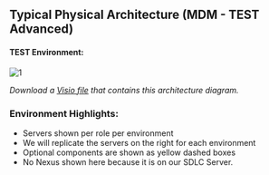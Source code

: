 ## Typical Physical Architecture (MDM - TEST Advanced)

#### TEST Environment:
![[1]][1]

*Download a [Visio file][MDM-Architecture-6.4-test] that contains this architecture diagram.*

### Environment Highlights:

- Servers shown per role per environment
- We will replicate the servers on the right for each environment
- Optional components are shown as yellow dashed boxes
- No Nexus shown here because it is on our SDLC Server.

<!-- links -->
[1]: ./../../../resources/images/mdm/MDM-Architecture-6.4-test.png "DM Architecture 6.4 for Testing"
[MDM-Architecture-6.4-test]: ./../../../resources/templates/visio/mdm-architecture/MDM-Architecture-6.4-test.vsd
